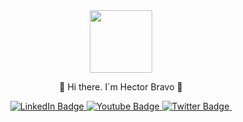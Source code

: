 

<div id="header" align="center">
  
  <img src="https://media.giphy.com/media/M9gbBd9nbDrOTu1Mqx/giphy.gif" width="100"/>
  
  👋 Hi there. I´m Hector Bravo 👋
      
</div>

<div id="badges" align="center">
  
  <a href="https://www.linkedin.com/in/hectorgbravo" target="_blank">
    <img src="https://img.shields.io/badge/LinkedIn-blue?style=for-the-badge&logo=linkedin&logoColor=white" alt="LinkedIn Badge"/>
  </a>
  <a href="https://www.youtube.com/channel/UC5cPn4xEB0T7VFcAdVGCWhg" target="_blank">
    <img src="https://img.shields.io/badge/YouTube-red?style=for-the-badge&logo=youtube&logoColor=white" alt="Youtube Badge"/>
  </a>
  <a href="https://twitter.com/mexmovil" target="_blank"> 
    <img src="https://img.shields.io/badge/Twitter-blue?style=for-the-badge&logo=twitter&logoColor=white" alt="Twitter Badge"/>
   </a>
  
  <img src="https://komarev.com/ghpvc/?username=HectorGbravo&style=flat-square&color=blue" alt=""/>
</div>


<!--
**HectorGbravo/HectorGbravo** is a ✨ _special_ ✨ repository because its `README.md` (this file) appears on your GitHub profile.






Here are some ideas to get you started:

- 🔭 I’m currently working on ...
- 🌱 I’m currently learning ...
- 👯 I’m looking to collaborate on ...
- 🤔 I’m looking for help with ...
- 💬 Ask me about ...
- 📫 How to reach me: ...
- 😄 Pronouns: ...
- ⚡ Fun fact: ...
-->
